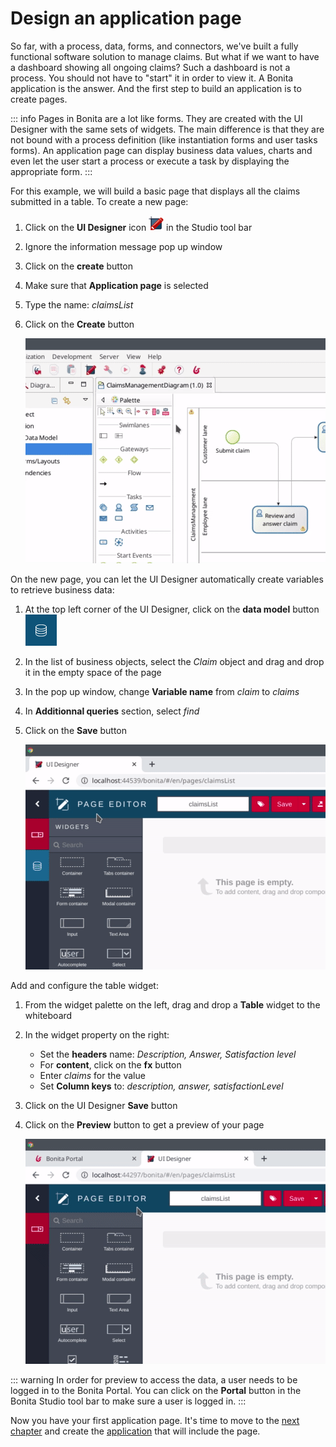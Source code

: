 # Design an application page

So far, with a process, data, forms, and connectors, we've built a fully functional software solution to manage claims. But what if we want to have a dashboard showing all ongoing claims? Such a dashboard is not a process. You should not have to "start" it in order to view it. A Bonita application is the answer. And the first step to build an application is to create pages.

::: info
Pages in Bonita are a lot like forms. They are created with the UI Designer with the same sets of widgets. The main difference is that they are not bound with a process definition (like instantiation forms and user tasks forms). An application page can display business data values, charts and even let the user start a process or execute a task by displaying the appropriate form.
:::

For this example, we will build a basic page that displays all the claims submitted in a table. To create a new page:
1. Click on the **UI Designer** icon ![UI Designer icon](images/getting-started-tutorial/design-application-page/ui-designer.png) in the Studio tool bar
1. Ignore the information message pop up window
1. Click on the **create** button
1. Make sure that **Application page** is selected
1. Type the name: _claimsList_
1. Click on the **Create** button

   ![Creation of an application page](images/getting-started-tutorial/design-application-page/creation-of-an-application-page.gif)<!--{.img-responsive .img-thumbnail}-->

On the new page, you can let the UI Designer automatically create variables to retrieve business data:
1. At the top left corner of the UI Designer, click on the **data model** button ![Data model button](images/getting-started-tutorial/design-application-page/data-model.png)
1. In the list of business objects, select the _Claim_ object and drag and drop it in the empty space of the page
1. In the pop up window, change **Variable name** from _claim_ to _claims_
1. In **Additionnal queries** section, select _find_
1. Click on the **Save** button

   ![Declare claims page variable](images/getting-started-tutorial/design-application-page/declare-claims-page-variable.gif)<!--{.img-responsive .img-thumbnail}-->

Add and configure the table widget:
1. From the widget palette on the left, drag and drop a **Table** widget to the whiteboard
1. In the widget property on the right:
   - Set the **headers** name: _Description, Answer, Satisfaction level_
   - For **content**, click on the **fx** button
   - Enter _claims_ for the value
   - Set **Column keys** to: _description, answer, satisfactionLevel_
1. Click on the UI Designer **Save** button
1. Click on the **Preview** button to get a preview of your page

   ![Add and configure table widget](images/getting-started-tutorial/design-application-page/add-and-configure-table-widget.gif)<!--{.img-responsive .img-thumbnail}-->

::: warning
In order for preview to access the data, a user needs to be logged in to the Bonita Portal. You can click on the **Portal** button in the Bonita Studio tool bar to make sure a user is logged in.
:::

Now you have your first application page. It's time to move to the [next chapter](create-application.md) and create the [application](create-application.md) that will include the page.
